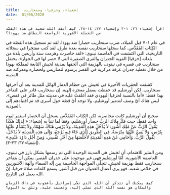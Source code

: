 ```yaml
---
title:  إشعياء، وحزقيا، وسنحاريب
date:  01/06/2020
---
```


`اقرأ إشعياء ٣٦: ١-٣ وإشعياء ٣٧: ١٤-٣٨. كيف أنقذ الله شعبه في هذه القصّة من الحملة الآشورية الواسعة النطاق ضد يهوذا؟`

في عام ٧٠١ قبل الميلاد، ضرب سنحاريب حصارا ضد يهوذا. لقد تم تسجيل هذه القصّة في الكِتَاب المُقَدَّس. كما سجلها سنحاريب نفسه بعدة طرق. لقد كتب مفتخرا في سجلاته التاريخية، التي اكتشفت في العاصمة نينوى: «لقد حاصرت وهزمت ستة وأربعين بلدة من بلداته [حزقيا] القوية الجدران والقرى الصغيرة التي لا حصر لها في الجوار». يحتفل سنحاريب في قصره في نينوى، بالهزيمة التي ألحقها بمدينة لخيش التابعة لمملكة يهوذا من خلال تغطية جدران غرفة مركزية في القصر برسوم لتضاريس ولحصاره ومعركته ضد المدينة.

كشفت الحفريات الأخيرة في لخيش عن حطام الدمار الهائل للمدينة بعد أن أحرقها سنحاريب. لكن أورشليم قد حفظت بفضل معجزة إلهية. إن سنحاريب قادر على التفاخر بهذا فقط: «أما بالنسبة لحزقيا اليهودي فقد أغلقتُ عليه في مدينته مثل طائر في قفص». ليس هناك أيّ وصف لتدمير أورشليم، ولا توجد أيّ قصّة حول أسرى قد تم اقتيادهم إلى العبودية.

صحيح أن أورشليم كانت محاصرة، لكن الكِتَاب المُقَدَّس يسجل أن الحصار استمر ليوم واحد فقط، حيث فكّ ملاك الربّ حصار أورشليم، وفقا لما تنبأ به إشعياء: « لِذلِكَ هكَذَا يَقُولُ الرَّبُّ عَنْ مَلِكِ أَشُّورَ: لاَ يَدْخُلُ هذِهِ الْمَدِينَةَ، وَلاَ يَرْمِي هُنَاكَ سَهْمًا، وَلاَ يَتَقَدَّمُ عَلَيْهَا بِتُرْسٍ، وَلاَ يُقِيمُ عَلَيْهَا مِتْرَسَةً. فِي الطَّرِيقِ الَّذِي جَاءَ فِيهِ يَرْجعُ، وَإِلَى هذِهِ الْمَدِينَةِ لاَ يَدْخُلُ، يَقُولُ الرَّبُّ. وَأُحَامِي عَنْ هذِهِ الْمَدِينَةِ لأُخَلِّصَهَا مِنْ أَجْلِ نَفْسِي، وَمِنْ أَجْلِ دَاوُدَ عَبْدِي» (إشعياء ٣٧: ٣٣-٣).

ومن المثير للاهتمام، أن لخيش هي المدينة الوحيدة التي تم رسمها بشكل بارز في نينوى، العاصمة الآشورية. أمّا أورشليم فهي غير موجودة على جدران القصر. يمكن أن يتفاخر سنحاريب فقط بهزيمة لخيش. تتجلّى المواجهة الحاسمة بين إله السماء وآلهة الآشوريين في خلاص شعبه. فهو يرى أعمال العدوان من قبل آشور. يسمع كلمات صلاة حزقيا. إنّ الله يعمل في التاريخ.

`كيف يمكنك أن تتذكر أن الله الذي نجّى إسرائيل بأعجوبة في ذاك الزمان والمكان هو نفسه الله الذي تصلي إليه، وتعتمد عليه، وتثق به اليوم؟`
